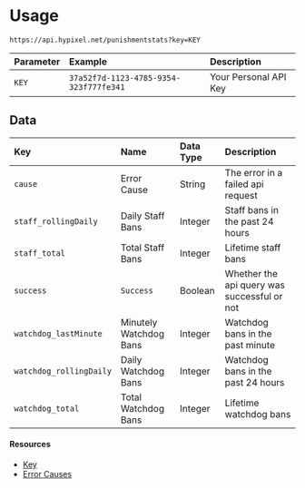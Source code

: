 # Usage
`https://api.hypixel.net/punishmentstats?key=KEY`

|Parameter|Example|Description|
|:-|:-|:-|
|`KEY`|`37a52f7d-1123-4785-9354-323f777fe341`|Your Personal API Key| 

## Data
|Key|Name|Data Type|Description|
|:-|:-|:-|:-|
|`cause`|Error Cause|String|The error in a failed api request|
|`staff_rollingDaily`|Daily Staff Bans|Integer|Staff bans in the past 24 hours|
|`staff_total`|Total Staff Bans|Integer|Lifetime staff bans|
|`success`|`Success`|Boolean|Whether the api query was successful or not|
|`watchdog_lastMinute`|Minutely Watchdog Bans|Integer|Watchdog bans in the past minute|
|`watchdog_rollingDaily`|Daily Watchdog Bans|Integer|Watchdog bans in the past 24 hours|
|`watchdog_total`|Total Watchdog Bans|Integer|Lifetime watchdog bans|




#### Resources
- [Key](https://github.com/HypixelCommunity/Hypixel-Api-Documentation/blob/main/API%20Usage/GetAKey.md)
- [Error Causes](https://github.com/HypixelCommunity/Hypixel-Api-Documentation/blob/main/PunishmentStats/Errors.md)